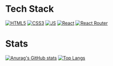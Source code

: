 # Tech Stack
[![HTML5](https://img.shields.io/badge/HTML5-E34F26?style=flat-square&logo=HTML5&logoColor=black)]() [![CSS3](https://img.shields.io/badge/CSS3-1572B6?style=flat-square&logo=CSS3&logoColor=black)]() [![JS](https://img.shields.io/badge/JavaScript-F7DF1E?style=flat-square&logo=JavaScript&logoColor=black)]() [![React](https://img.shields.io/badge/React-61DAFB?style=flat-square&logo=React&logoColor=black)]() [![React Router](https://img.shields.io/badge/ReactRouter-CA4245?style=flat-square&logo=ReactRouter&logoColor=black)]() 
# Stats
[![Anurag's GitHub stats](https://github-readme-stats.vercel.app/api?username=loonatiq)](https://github.com/loonatiq/github-readme-stats)
[![Top Langs](https://github-readme-stats.vercel.app/api/top-langs/?username=loonatiq)](https://github.com/loonatiq/github-readme-stats)
